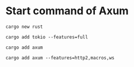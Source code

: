 # Start command of Axum

`cargo new rust`

`cargo add tokio --features=full`

`cargo add axum`

`cargo add axum --features=http2,macros,ws`